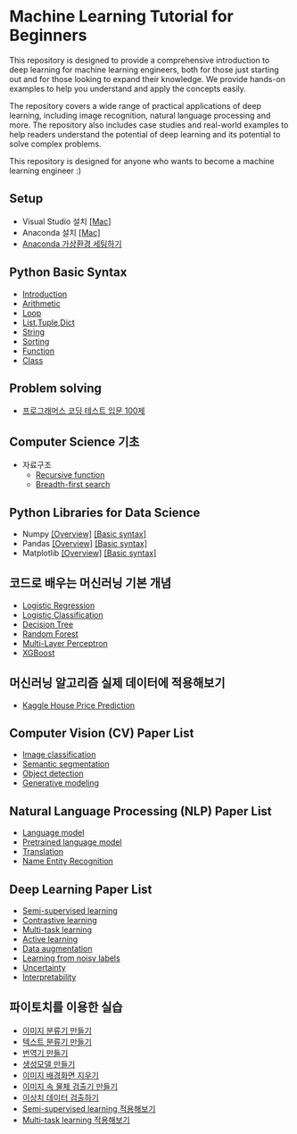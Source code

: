 # Machine Learning Tutorial for Beginners

This repository is designed to provide a comprehensive introduction to deep learning for machine learning engineers, both for those just starting out and for those looking to expand their knowledge. We provide hands-on examples to help you understand and apply the concepts easily.

The repository covers a wide range of practical applications of deep learning, including image recognition, natural language processing and more. The repository also includes case studies and real-world examples to help readers understand the potential of deep learning and its potential to solve complex problems.

This repository is designed for anyone who wants to become a machine learning engineer :)


## Setup
* Visual Studio 설치 [[Mac]](https://www.lainyzine.com/ko/article/how-to-install-visual-studio-code-on-macos/)
* Anaconda 설치 [[Mac]](https://jsikim1.tistory.com/186)
* [Anaconda 가상환경 세팅하기](/setup/conda/README.md)

## Python Basic Syntax
* [Introduction](/grammer/intro/README.md)
* [Arithmetic](/grammer/operations/README.md)
* [Loop](/grammer/loop/README.md)
* [List,Tuple,Dict](/grammer/data_type/README.md)
* [String](/grammer/string/README.md)
* [Sorting](/grammer/sorting/README.md)
* [Function](/grammer/function/README.md)
* [Class](/grammer/class/README.md)

## Problem solving
* [프로그래머스 코딩 테스트 입문 100제](https://school.programmers.co.kr/learn/challenges?utm_source=google&utm_medium=cpc&utm_campaign=codingtest_test&utm_content=%EC%BD%94%EB%94%A9%ED%85%8C%EC%8A%A4%ED%8A%B8&utm_term=&gclid=CjwKCAiArNOeBhAHEiwAze_nKA0add9ucnnlSkePQ3zwa0Gd9KN-o42ZrlrGFjrpn69AFm4fQUwgWxoCl9cQAvD_BwE&order=acceptance_desc&page=1&levels=0&languages=python3)

## Computer Science 기초
* 자료구조
  * [Recursive function](/coding_test/recursive/README.md)
  * [Breadth-first search ](/coding_test/bfs/README.md)

## Python Libraries for Data Science
* Numpy [[Overview]](/numpy/basic/README.md) [[Basic syntax]](/numpy/syntax/README.md)
* Pandas [[Overview]](/pandas/basic/README.md) [[Basic syntax]](/pandas/syntax/README.md)
* Matplotlib [[Overview]](/matplotlib/basic/README.md) [[Basic syntax]](/matplotlib/syntax/README.md)


## 코드로 배우는 머신러닝 기본 개념
* [Logistic Regression](/ml_code/logistic_regression/README.md)
* [Logistic Classification](/ml_code/logistic_classification/README.md)
* [Decision Tree](/ml_code/decision_tree/README.md)
* [Random Forest](/ml_code/random_forest/README.md)
* [Multi-Layer Perceptron](/ml_code/mlp/README.md)
* [XGBoost](/ml_code/xgboost/README.md)

## 머신러닝 알고리즘 실제 데이터에 적용해보기
* [Kaggle House Price Prediction](/kaggle/house_price_prediction/README.md)

## Computer Vision (CV) Paper List
* [Image classification](/paper/classification/README.md)
* [Semantic segmentation](/paper/segmentation/README.md)
* [Object detection](/paper/object_detection/README.md)
* [Generative modeling](/paper/generative_modeling/README.md)

## Natural Language Processing (NLP) Paper List
* [Language model](/paper/lm/README.md)
* [Pretrained language model](/paper/plm/README.md)
* [Translation](/paper/translation/README.md)
* [Name Entity Recognition](/paper/ner/README.md)

## Deep Learning Paper List
* [Semi-supervised learning](/paper/semi_supervised_learning/README.md)
* [Contrastive learning](/paper/contrastive_learning/README.md)
* [Multi-task learning](/paper/multi_task_learning/README.md)
* [Active learning](/paper/active_learning/README.md)
* [Data augmentation](/paper/data_augmentation/README.md)
* [Learning from noisy labels](/paper/noisy_labels/README.md)
* [Uncertainty](/paper/uncertainty/README.md)
* [Interpretability](/paper/interpretability/README.md)

## 파이토치를 이용한 실습
* [이미지 분류기 만들기](/torch_example/image_classifier/README.md)
* [텍스트 분류기 만들기](/torch_example/image_classifier/README.md)
* [번역기 만들기](/torch_example/image_classifier/README.md)
* [생성모델 만들기](/torch_example/image_classifier/README.md)
* [이미지 배경화면 지우기](/torch_example/image_classifier/README.md)
* [이미지 속 물체 검출기 만들기](/torch_example/image_classifier/README.md)
* [이상치 데이터 검출하기](/torch_example/image_classifier/README.md)
* [Semi-supervised learning 적용해보기](/torch_example/image_classifier/README.md)
* [Multi-task learning 적용해보기](/torch_example/image_classifier/README.md)


